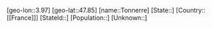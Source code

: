﻿---
location: [47.85,3.97]
mapzoom: [7,12] 
mapmarker: city 
type: City
tags:
- geo/City


SpocWebEntityId: 34904
isDeleted: false
confidential: public

---
[geo-lon::3.97]
[geo-lat::47.85]
[name::Tonnerre]
[State::]
[Country::[[France]]]
[StateId::]
[Population::]
[Unknown::]

